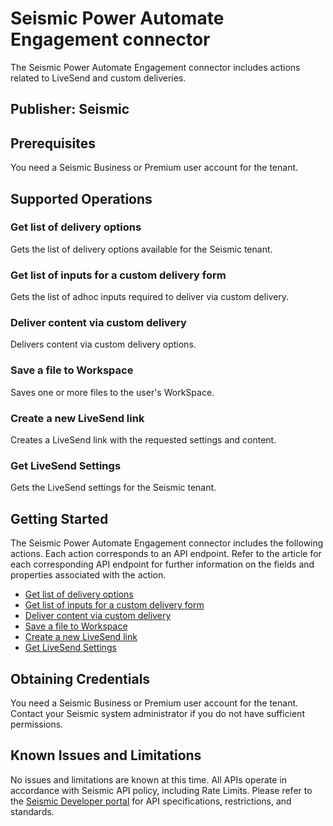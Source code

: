 # Seismic Power Automate Engagement connector
The Seismic Power Automate Engagement connector includes actions related to LiveSend and custom deliveries.

## Publisher: Seismic​

## Prerequisites
You need a Seismic Business or Premium user account for the tenant.

## Supported Operations

### Get list of delivery options
Gets the list of delivery options available for the Seismic tenant.

### Get list of inputs for a custom delivery form
Gets the list of adhoc inputs required to deliver via custom delivery.

### Deliver content via custom delivery
Delivers content via custom delivery options.

### Save a file to Workspace
Saves one or more files to the user's WorkSpace.

### Create a new LiveSend link
Creates a LiveSend link with the requested settings and content.

### Get LiveSend Settings
Gets the LiveSend settings for the Seismic tenant.

## Getting Started
The Seismic Power Automate Engagement connector includes the following actions. Each action corresponds to an API endpoint. Refer to the article for each corresponding API endpoint for further information on the fields and properties associated with the action.

* [Get list of delivery options](https://developer.seismic.com/seismicsoftware/reference/seismicdeliverygetlistdeliveryoptions)
* [Get list of inputs for a custom delivery form](https://developer.seismic.com/seismicsoftware/reference/seismicdeliverygetlistofinputsforacustomdeliveryform)
* [Deliver content via custom delivery](https://developer.seismic.com/seismicsoftware/reference/seismicdeliverydelivercontentviacustomdelivery)
* [Save a file to Workspace](https://developer.seismic.com/seismicsoftware/reference/seismicdeliverysaveafiletoworkspace)
* [Create a new LiveSend link](https://developer.seismic.com/seismicsoftware/reference/seismiclivesendcreateanewlivesendlink)
* [Get LiveSend Settings](https://developer.seismic.com/seismicsoftware/reference/seismiclivesendgetlivesendsettings)

## Obtaining Credentials
You need a Seismic Business or Premium user account for the tenant. Contact your Seismic system administrator if you do not have sufficient permissions.

## Known Issues and Limitations
No issues and limitations are known at this time. All APIs operate in accordance with Seismic API policy, including Rate Limits. Please refer to the [Seismic Developer portal](https://developer.seismic.com/) for API specifications, restrictions, and standards.
